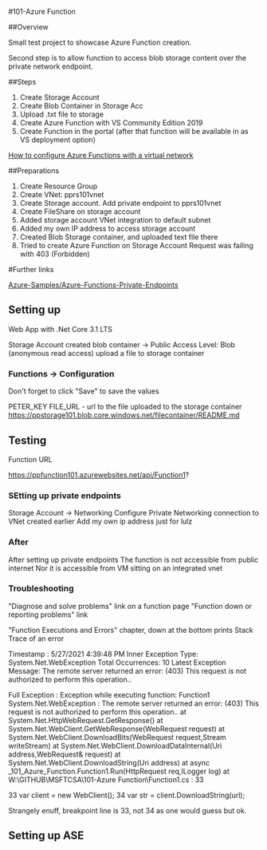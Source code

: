 #101-Azure Function

##Overview

Small test project to showcase Azure Function creation. 

Second step is to allow function to access blob storage content over the private network endpoint. 


##Steps

1. Create Storage Account 
2. Create Blob Container in Storage Acc
3. Upload .txt file to storage
4. Create Azure Function with VS Community Edition 2019
5. Create Function in the portal (after that function will be available in as VS deployment option)

[How to configure Azure Functions with a virtual network](https://docs.microsoft.com/en-us/azure/azure-functions/configure-networking-how-to)


##Preparations 

1. Create Resource Group 
2. Create VNet: pprs101vnet
3. Create Storage account. Add private endpoint to pprs101vnet
4. Create FileShare on storage account
5. Added storage account VNet integration to default subnet 
6. Added my own IP address to access storage account 
7. Created Blob Storage container, and uploaded text file there
8. Tried to create Azure Function on Storage Account
    Request was failing with 403 (Forbidden)





#Further links 

[Azure-Samples/Azure-Functions-Private-Endpoints](https://github.com/Azure-Samples/Azure-Functions-Private-Endpoints)


## Setting up 

Web App with .Net Core 3.1 LTS


Storage Account
created blob container -> Public Access Level: Blob (anonymous read access)
upload a file to storage container

### Functions -> Configuration

Don't forget to click "Save" to save the values

PETER_KEY
FILE_URL - url to the file uploaded to the storage container
https://ppstorage101.blob.core.windows.net/filecontainer/README.md


## Testing

Function URL 

https://ppfunction101.azurewebsites.net/api/Function1?

### SEtting up private endpoints 

Storage Account -> Networking 
Configure Private Networking connection to VNet created earlier 
Add my own ip address just for lulz

### After

After setting up private endpoints 
The function is not accessible from public internet
Nor it is accessible from VM sitting on an integrated vnet

### Troubleshooting 

"Diagnose and solve problems" link on a function page
"Function down or reporting problems" link 

"Function Executions and Errors" chapter, down at the bottom prints Stack Trace of an error


Timestamp : 5/27/2021 4:39:48 PM
Inner Exception Type: System.Net.WebException
Total Occurrences: 10
Latest Exception Message: The remote server returned an error: (403) This request is not authorized to perform this operation..

Full Exception :
 Exception while executing function: Function1 
 System.Net.WebException : The remote server returned an error: (403) This request is not authorized to perform this operation..
   at System.Net.HttpWebRequest.GetResponse()
   at System.Net.WebClient.GetWebResponse(WebRequest request)
   at System.Net.WebClient.DownloadBits(WebRequest request,Stream writeStream)
   at System.Net.WebClient.DownloadDataInternal(Uri address,WebRequest& request)
   at System.Net.WebClient.DownloadString(Uri address)
   at async _101_Azure_Function.Function1.Run(HttpRequest req,ILogger log) at W:\GITHUB\MSFTCSA\101-Azure Function\Function1.cs : 33

33             var client = new WebClient();
34            var str = client.DownloadString(url);

Strangely enuff, breakpoint line is 33, not 34 as one would guess but ok. 



## Setting up ASE

